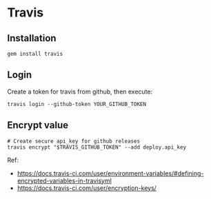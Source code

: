 # Travis

## Installation

```
gem install travis
```

## Login

Create a token for travis from github, then execute:

```
travis login --github-token YOUR_GITHUB_TOKEN
```

## Encrypt value

```
# Create secure api_key for github releases
travis encrypt "$TRAVIS_GITHUB_TOKEN" --add deploy.api_key
```

Ref:

* https://docs.travis-ci.com/user/environment-variables/#defining-encrypted-variables-in-travisyml
* https://docs.travis-ci.com/user/encryption-keys/
